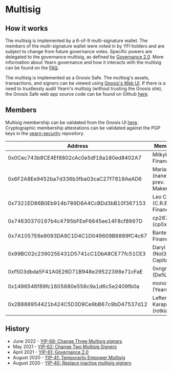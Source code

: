 # Multisig

## How it works

The multisig is implemented by a 6-of-9 multi-signature wallet. The members of the multi-signature wallet were voted in by YFI holders and are subject to change from future governance votes. Specific powers are delegated to the governance multisig, as defined by [Governance 2.0](https://gov.yearn.finance/t/yip-41-temporarily-empower-multisig/3630). More information about Yearn governance and how it interacts with the multisig can be found on the [FAQ](https://docs.yearn.finance/resources/faq#governance).

The multisig is implemented as a Gnosis Safe. The multisig's assets, transactions, and signers can be viewed using [Gnosis's Web UI](https://app.safe.global/home?safe=eth:0xFEB4acf3df3cDEA7399794D0869ef76A6EfAff52). If there is a need to trustlessly audit Yearn's multisig (without trusting the Gnosis site), the Gnosis Safe web app source code can be found on Github [here](https://github.com/gnosis/safe-react). 

## Members

Multisig membership can be validated from the Gnosis UI [here](https://app.safe.global/settings/setup?safe=eth:0xFEB4acf3df3cDEA7399794D0869ef76A6EfAff52).  
Cryptographic membership attestations can be validated against the PGP keys in the [yearn-security](https://github.com/yearn/yearn-security/tree/master/keys) repository.

| Address                                                                                              | Member Name                                 | Membership Attestation                                                           | Etherscan                                                                                          |
|------------------------------------------------------------------------------------------------------|--------------------------------------------|---------------------------------------------------------------------------------|----------------------------------------------------------------------------------------------------|
| 0x0Cec743b8CE4Ef8802cAc0e5df18a180ed8402A7 | Milkyklim (Yearn Finance) | keybase://public/milkyklim/yearn-social-proof.txt | [Etherscan](https://etherscan.io/address/0x0Cec743b8CE4Ef8802cAc0e5df18a180ed8402A7) |
| 0x6F2A8Ee9452ba7d336b3fba03caC27f7818AeAD6 | Mariano Conti (nanexcool.com, prev. MakerDAO) | [Twitter](https://twitter.com/nanexcool/status/1491900804223041540) | [Etherscan](https://etherscan.io/address/0x6F2A8Ee9452ba7d336b3fba03caC27f7818AeAD6) |
| 0x7321ED86B0Eb914b789D6A4CcBDd3bB10f367153 | Leo Cheng (C.R.E.A.M. Finance) | [Twitter](https://twitter.com/lumbergdoteth/status/1492736002724876291) | [Etherscan](https://etherscan.io/address/0x7321ED86B0Eb914b789D6A4CcBDd3bB10f367153) |
| 0x74630370197b4c4795bFEeF6645ee14F8cf8997D | cp287 (cp0x.com) | [Twitter](https://twitter.com/kaplansky1/status/1285427247286046725) | [Etherscan](https://etherscan.io/address/0x74630370197b4c4795bFEeF6645ee14F8cf8997D) |
| 0x7A1057E6e9093DA9C1D4C1D049609B6889fC4c67 | Banteg (Yearn Finance) | [Twitter](https://twitter.com/bantg/status/1285426492906909696) | [Etherscan](https://etherscan.io/address/0x7A1057E6e9093DA9C1D4C1D049609B6889fC4c67) |
| 0x99BC02c239025E431D5741cC1DbA8CE77fc51CE3 | Daryl Lau (Not3Lau Capital) | [Twitter](https://twitter.com/Daryllautk/status/1285434908383444992) | [Etherscan](https://etherscan.io/address/0x99BC02c239025E431D5741cC1DbA8CE77fc51CE3) |
| 0xf5D3dbda5F41A0E26D71B948e29522398e71cFaE | 0xngmi (DefiLlama) | [Twitter](https://twitter.com/0xngmi/status/1590047391797088257) | [Etherscan](https://etherscan.io/address/0xf5D3dbda5F41A0E26D71B948e29522398e71cFaE) |
| 0x1496546f89fc1605880e556c9a1d6c5e2409fb0a | monoloco (Yearn Finance) | [Gist](https://gist.github.com/therealmonoloco/306ffd61c46c662bb7f8d7a09b2ffb02) | [Etherscan](https://etherscan.io/address/0x1496546f89fc1605880e556c9a1d6c5e2409fb0a) |
| 0x2B888954421b424C5D3D9Ce9bB67c9bD47537d12 | Lefteris Karapetsas (rotkiapp) | [Twitter](https://twitter.com/LefterisJP/status/1590083336210644992) | [Etherscan](https://etherscan.io/address/0x2B888954421b424C5D3D9Ce9bB67c9bD47537d12) |


## History

- June 2022 - [YIP-68: Change Three Multisig signers](https://gov.yearn.finance/t/yip-68-rotate-multisig-signers/12582)
- May 2021 - [YIP-62: Change Two Multisig Signers](https://gov.yearn.finance/t/yip-62-change-two-multisig-signers/10758)
- April 2021 - [YIP-61: Governance 2.0](https://gov.yearn.finance/t/yip-61-governance-2-0/10460)
- August 2020 - [YIP-41: Temporarily Empower Multisig](https://gov.yearn.finance/t/yip-41-temporarily-empower-multisig/3630)
- August 2020 - [YIP-40: Replace inactive multisig signers](https://yips.yearn.finance/YIPS/yip-40)
